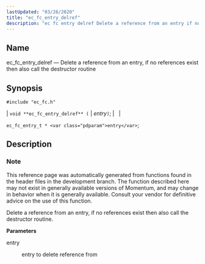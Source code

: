 ```yaml
---
lastUpdated: "03/26/2020"
title: "ec_fc_entry_delref"
description: "ec fc entry delref Delete a reference from an entry if no references exist then also call the destructor routine void ec fc entry delref entry ec fc entry t entry This reference page was automatically generated from functions found in the header files in the development branch The function..."
---
```


<a name="apis.ec_fc_entry_delref"></a> 
## Name

ec_fc_entry_delref — Delete a reference from an entry, if no references exist then also call the destructor routine

## Synopsis

`#include "ec_fc.h"`

| `void **ec_fc_entry_delref** (` | <var class="pdparam">entry</var>`)`; |   |

`ec_fc_entry_t * <var class="pdparam">entry</var>`;<a name="idp52141328"></a> 
## Description

### Note

This reference page was automatically generated from functions found in the header files in the development branch. The function described here may not exist in generally available versions of Momentum, and may change in behavior when it is generally available. Consult your vendor for definitive advice on the use of this function.

Delete a reference from an entry, if no references exist then also call the destructor routine.

**<a name="idp52144256"></a> Parameters**

<dl class="variablelist">

<dt>entry</dt>

<dd>

entry to delete reference from

</dd>

</dl>